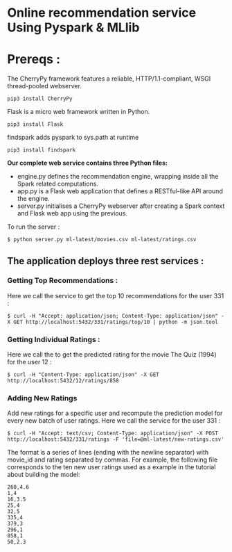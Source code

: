 # Online recommendation service Using Pyspark & MLlib

# Prereqs :

The CherryPy framework features a reliable, HTTP/1.1-compliant, WSGI thread-pooled webserver.
```console
pip3 install CherryPy
```

Flask is a micro web framework written in Python.
```console
pip3 install Flask
```

findspark adds pyspark to sys.path at runtime
```console
pip3 install findspark
```

**Our complete web service contains three Python files:**
* engine.py defines the recommendation engine, wrapping inside all the Spark related computations.
* app.py is a Flask web application that defines a RESTful-like API around the engine.
* server.py initialises a CherryPy webserver after creating a Spark context and Flask web app using the previous.

To run the server :
```console
$ python server.py ml-latest/movies.csv ml-latest/ratings.csv
```

## The application deploys three rest services :

### Getting Top Recommendations :

Here we call the service to get the top 10 recommendations for the user 331 :
```console
$ curl -H "Accept: application/json; Content-Type: application/json" -X GET http://localhost:5432/331/ratings/top/10 | python -m json.tool
```

### Getting Individual Ratings :

Here we call the to get the predicted rating for the movie The Quiz (1994) for the user 12 :
```console
$ curl -H "Content-Type: application/json" -X GET http://localhost:5432/12/ratings/858
```

### Adding New Ratings

Add new ratings for a specific user and recompute the prediction model for every new batch of user ratings.
Here we call the service for the user 331 :
```console
$ curl -H "Accept: text/csv; Content-Type: application/json" -X POST http://localhost:5432/331/ratings -F 'file=@ml-latest/new-ratings.csv'
```

The format is a series of lines (ending with the newline separator) with movie_id and rating separated by commas. For example, the following file corresponds to the ten new user ratings used as a example in the tutorial about building the model:
```csv
260,4.6  
1,4
16,3.5  
25,4  
32,5 
335,4
379,3
296,1
858,1
50,2.3
```

